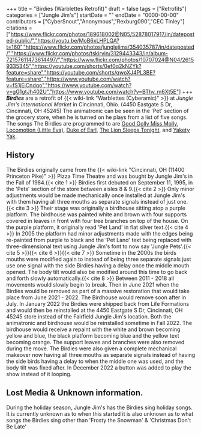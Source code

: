 +++
title = "Birdies (Warblettes Retrofit)"
draft = false
tags = ["Retrofits"]
categories = ["Jungle Jim's"]
startDate = ""
endDate = "0000-00-00"
contributors = ["CyberSnout","Anonymous","Rexburg090","CEC Tinley"]
citations = ["https://www.flickr.com/photos/189618002@N05/52878017917/in/dateposted-public/","https://youtu.be/MoB6xLHPLQA?t=160","https://www.flickr.com/photos/junglejims/354035787/in/dateposted/","https://www.flickr.com/photos/tskirvin/3129443343/in/album-72157611473614497/","https://www.flickr.com/photos/10707024@N04/26159335345","https://youtube.com/shorts/0ef0q2kNZYk?feature=share","https://youtube.com/shorts/qwoXJ4PL3BE?feature=share","https://www.youtube.com/watch?v=fS1jEiCndqo","https://www.youtube.com/watch?v=gG1gtJh402U","https://www.youtube.com/watch?v=BThv_m6Xt5E"]
+++
***Birdies*** are a retrofit of {{< wiki-link "Warblettes (Cyberamic)" >}} at *Jungle Jim's International Market* in Cincinnati, Ohio. (4450 Eastgate S Dr, Cincinnati, OH 45245)
The animatronic can be seen in the 'Pet' section of the grocery store, when he is turned on he plays from a list of five songs. The songs The Birdies are programmed to are [Good Golly Miss Molly](https://en.wikipedia.org/wiki/Good_Golly,_Miss_Molly), [Locomotion (Little Eva)](https://en.wikipedia.org/wiki/The_Loco-Motion), [Duke of Earl](https://en.wikipedia.org/wiki/Duke_of_Earl), [The Lion Sleeps Tonight](https://en.wikipedia.org/wiki/The_Lion_Sleeps_Tonight), and [Yakety Yak](https://en.wikipedia.org/wiki/Yakety_Yak).

## History

The Birdies originally came from the {{< wiki-link "Cincinnati, OH (11400 Princeton Pike)" >}} Pizza Time Theatre and was bought by Jungle Jim's in the Fall of 1984.{{< cite 1 >}} Birdies first debuted on September 11, 1995, in the 'Pets' section of the store between aisles 8 & 9.{{< cite 2 >}} Only minor adjustments would be made mechanically once installed at Jungle Jim's with them having all three mouths as separate signals instead of just one.{{< cite 3 >}} Their stage was originally a birdhouse sitting atop a purple platform. The birdhouse was painted white and brown with four supports covered in leaves in front with four tree branches on top of the house. On the purple platform, it originally read 'Pet Land' in flat silver text.{{< cite 4 >}}
In 2005 the platform had minor adjustments made with the edges being re-painted from purple to black and the 'Pet Land' text being replaced with three-dimensional text using Jungle Jim's font to now say 'Jungle Pets'.{{< cite 5 >}}{{< cite 6 >}}{{< cite 7 >}} Sometime in the 2000s the birds mouths were modified again to instead of being three separate signals just use one signal with the side Birdies having a delay once the middle mouth opened. The body tilt would also be modified around this time to go back and forth slowly automatically.{{< cite 8 >}} Between 2011 - 2018 all movements would slowly begin to break.
Then in June 2021 when the Birdies would be removed as part of a massive restoration that would take place from June 2021 - 2022. The Birdhouse would remove soon after in July. In January 2022 the Birdies were shipped back from Life Formations and would then be reinstalled at the 4450 Eastgate S Dr, Cincinnati, OH 45245 store instead of the Fairfield Jungle Jim's location. Both the animatronic and birdhouse would be reinstalled sometime in Fall 2022. The birdhouse would receive a repaint with the white and brown becoming yellow and blue, the black platform becoming blue and the yellow text becoming orange. The support leaves and branches were also removed during the move. The Birdies were also given a complete mechanical makeover now having all three mouths as separate signals instead of having the side birds having a delay to when the middle one was used, and the body tilt was fixed after. In December 2022 a button was added to play the show instead of it looping.

## Lost Media & Unknown information.

During the holiday season, Jungle Jim's has the Birdies sing holiday songs. It is currently unknown as to when this started it is also unknown as to what songs the Birdies sing other than 'Frosty the Snowman' & 'Christmas Don't Be Late'
